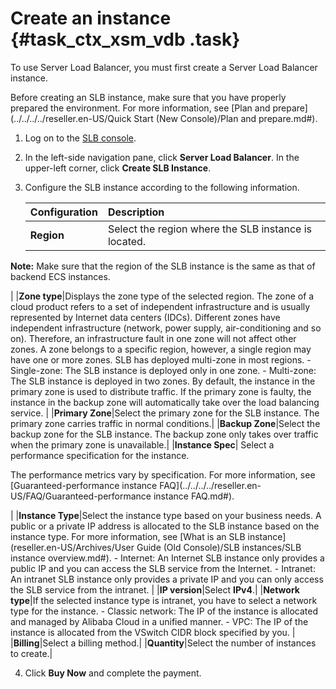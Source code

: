 # Create an instance {#task_ctx_xsm_vdb .task}

To use Server Load Balancer, you must first create a Server Load Balancer instance.

Before creating an SLB instance, make sure that you have properly prepared the environment. For more information, see [Plan and prepare](../../../../reseller.en-US/Quick Start (New Console)/Plan and prepare.md#).

1.  Log on to the [SLB console](https://partners-intl.aliyun.com/login-required#/slb).
2.  In the left-side navigation pane, click **Server Load Balancer**. In the upper-left corner, click **Create SLB Instance**.
3.  Configure the SLB instance according to the following information. 

    |Configuration|Description|
    |:------------|:----------|
    |**Region**| Select the region where the SLB instance is located.

 **Note:** Make sure that the region of the SLB instance is the same as that of backend ECS instances.

 |
    |**Zone type**|Displays the zone type of the selected region. The zone of a cloud product refers to a set of independent infrastructure and is usually represented by Internet data centers \(IDCs\). Different zones have independent infrastructure \(network, power supply, air-conditioning and so on\). Therefore, an infrastructure fault in one zone will not affect other zones. A zone belongs to a specific region, however, a single region may have one or more zones. SLB has deployed multi-zone in most regions.     -   Single-zone: The SLB instance is deployed only in one zone.
    -   Multi-zone: The SLB instance is deployed in two zones. By default, the instance in the primary zone is used to distribute traffic. If the primary zone is faulty, the instance in the backup zone will automatically take over the load balancing service.
 |
    |**Primary Zone**|Select the primary zone for the SLB instance. The primary zone carries traffic in normal conditions.|
    |**Backup Zone**|Select the backup zone for the SLB instance. The backup zone only takes over traffic when the primary zone is unavailable.|
    |**Instance Spec**| Select a performance specification for the instance.

 The performance metrics vary by specification. For more information, see [Guaranteed-performance instance FAQ](../../../../reseller.en-US/FAQ/Guaranteed-performance instance FAQ.md#).

 |
    |**Instance Type**|Select the instance type based on your business needs. A public or a private IP address is allocated to the SLB instance based on the instance type. For more information, see [What is an SLB instance](reseller.en-US/Archives/User Guide (Old Console)/SLB instances/SLB instance overview.md#).     -   Internet: An Internet SLB instance only provides a public IP and you can access the SLB service from the Internet.
    -   Intranet: An intranet SLB instance only provides a private IP and you can only access the SLB service from the intranet.
 |
    |**IP version**|Select **IPv4**.|
    |**Network type**|If the selected instance type is intranet, you have to select a network type for the instance.     -   Classic network: The IP of the instance is allocated and managed by Alibaba Cloud in a unified manner.
    -   VPC: The IP of the instance is allocated from the VSwitch CIDR block specified by you.
 |
    |**Billing**|Select a billing method.|
    |**Quantity**|Select the number of instances to create.|

4.  Click **Buy Now** and complete the payment.

